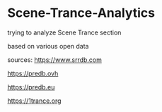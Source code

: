 # Scene-Trance-Analytics
trying to analyze Scene Trance section

based on various open data

sources:
https://www.srrdb.com

https://predb.ovh

https://predb.eu

https://1trance.org




